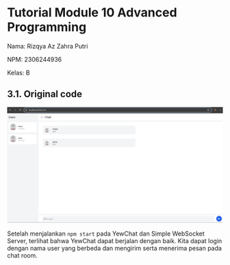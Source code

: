 # Tutorial Module 10 Advanced Programming

Nama: Rizqya Az Zahra Putri

NPM: 2306244936

Kelas: B

## 3.1. Original code
<img src="images/image.png">

Setelah menjalankan `npm start` pada YewChat dan Simple WebSocket Server, terlihat bahwa YewChat dapat berjalan dengan baik. Kita dapat login dengan nama user yang berbeda dan mengirim serta menerima pesan pada chat room.